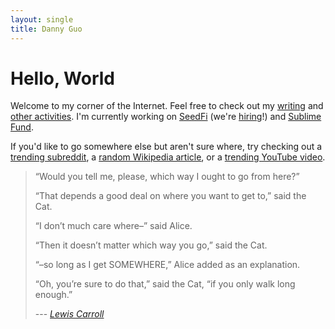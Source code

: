 ```yaml
---
layout: single
title: Danny Guo
---
```


# Hello, World

Welcome to my corner of the Internet. Feel free to check out my [writing](/blog)
and [other activities](/projects). I'm currently working on
[SeedFi](https://www.seedfi.com/) (we're
[hiring](https://jobs.lever.co/SeedFi)!) and [Sublime
Fund](https://sublimefund.org).

If you'd like to go somewhere else but aren't sure where, try checking out a
[trending subreddit](https://www.reddit.com/subreddits/leaderboard), a [random
Wikipedia article](https://en.wikipedia.org/wiki/Special:Random), or a [trending
YouTube video](https://www.youtube.com/feed/trending).

> “Would you tell me, please, which way I ought to go from here?”
>
> “That depends a good deal on where you want to get to,” said the Cat.
>
> “I don’t much care where–” said Alice.
>
> “Then it doesn’t matter which way you go,” said the Cat.
>
> “–so long as I get SOMEWHERE,” Alice added as an explanation.
>
> “Oh, you’re sure to do that,” said the Cat, “if you only walk long enough.”
>
> --- <cite>[Lewis Carroll](http://www.alice-in-wonderland.net/resources/chapters-script/alices-adventures-in-wonderland/chapter-6/)</cite>
